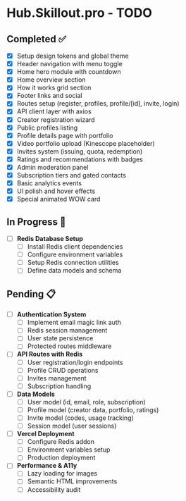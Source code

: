 # Hub.Skillout.pro - TODO

## Completed ✅
- [x] Setup design tokens and global theme
- [x] Header navigation with menu toggle
- [x] Home hero module with countdown
- [x] Home overview section
- [x] How it works grid section
- [x] Footer links and social
- [x] Routes setup (register, profiles, profile/[id], invite, login)
- [x] API client layer with axios
- [x] Creator registration wizard
- [x] Public profiles listing
- [x] Profile details page with portfolio
- [x] Video portfolio upload (Kinescope placeholder)
- [x] Invites system (issuing, quota, redemption)
- [x] Ratings and recommendations with badges
- [x] Admin moderation panel
- [x] Subscription tiers and gated contacts
- [x] Basic analytics events
- [x] UI polish and hover effects
- [x] Special animated WOW card

## In Progress 🔄
- [ ] **Redis Database Setup**
  - [ ] Install Redis client dependencies
  - [ ] Configure environment variables
  - [ ] Setup Redis connection utilities
  - [ ] Define data models and schema

## Pending 📋
- [ ] **Authentication System**
  - [ ] Implement email magic link auth
  - [ ] Redis session management
  - [ ] User state persistence
  - [ ] Protected routes middleware

- [ ] **API Routes with Redis**
  - [ ] User registration/login endpoints
  - [ ] Profile CRUD operations
  - [ ] Invites management
  - [ ] Subscription handling

- [ ] **Data Models**
  - [ ] User model (id, email, role, subscription)
  - [ ] Profile model (creator data, portfolio, ratings)
  - [ ] Invite model (codes, usage tracking)
  - [ ] Session model (user sessions)

- [ ] **Vercel Deployment**
  - [ ] Configure Redis addon
  - [ ] Environment variables setup
  - [ ] Production deployment

- [ ] **Performance & A11y**
  - [ ] Lazy loading for images
  - [ ] Semantic HTML improvements
  - [ ] Accessibility audit
